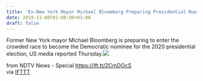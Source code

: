 ```yaml
---
title: 'Ex-New York Mayor Michael Bloomberg Preparing Presidential Run: Report'
date: 2019-11-08T01:08:00+01:00
draft: false
---
```


Former New York mayor Michael Bloomberg is preparing to enter the crowded race to become the Democratic nominee for the 2020 presidential election, US media reported Thursday.![](http://feeds.feedburner.com/~r/NDTV-LatestNews/~4/ifJiqqLbjGo)  
  
from NDTV News - Special https://ift.tt/2CmDOcS  
via [IFTTT](https://ifttt.com/?ref=da&site=blogger)